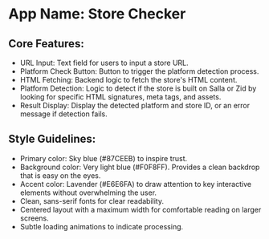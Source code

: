 # **App Name**: Store Checker

## Core Features:

- URL Input: Text field for users to input a store URL.
- Platform Check Button: Button to trigger the platform detection process.
- HTML Fetching: Backend logic to fetch the store's HTML content.
- Platform Detection: Logic to detect if the store is built on Salla or Zid by looking for specific HTML signatures, meta tags, and assets.
- Result Display: Display the detected platform and store ID, or an error message if detection fails.

## Style Guidelines:

- Primary color: Sky blue (#87CEEB) to inspire trust.
- Background color: Very light blue (#F0F8FF). Provides a clean backdrop that is easy on the eyes.
- Accent color: Lavender (#E6E6FA) to draw attention to key interactive elements without overwhelming the user.
- Clean, sans-serif fonts for clear readability.
- Centered layout with a maximum width for comfortable reading on larger screens.
- Subtle loading animations to indicate processing.